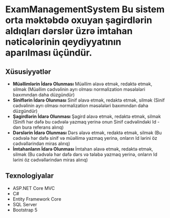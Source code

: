 # ExamManagementSystem Bu sistem orta məktəbdə oxuyan şagirdlərin aldıqları dərslər üzrə imtahan nəticələrinin qeydiyyatının aparılması üçündür.

## Xüsusiyyətlər
- **Müəllimlərin İdarə Olunması** Müəllim əlavə etmək, redaktə etmək, silmək (Müəllim cədvəlinin ayrı olması normalization məsələləri baxımından daha düzgündür)
- **Siniflərin İdarə Olunması** Sinif əlavə etmək, redaktə etmək, silmək (Sinif cədvəlinin ayrı olması normalization məsələləri baxımından daha düzgündür)
- **Şagirdlərin İdarə Olunması** Şagird əlavə etmək, redaktə etmək, silmək (Sinifi hər dəfə bu cədvələ yazmaq yerinə onun Sinif cədvəlindəki Id - dən bura referans alırıq)
- **Dərslərin İdarə Olunması** Dərs əlavə etmək, redaktə etmək, silmək (Bu cədvələ hər dəfə sinif və müəllimə yazmaq yerinə, onların Id lərini öz cədvəllərindən miras alırıq)
- **İmtahanların İdarə Olunması** İmtahan əlavə etmək, redaktə etmək, silmək (Bu cədvələ hər dəfə dərs və tələbə yazmaq yerinə, onların Id lərini öz cədvəllərindən miras alırıq)

## Texnologiyalar
- ASP.NET Core MVC
- C#
- Entity Framework Core
- SQL Server
- Bootstrap 5
